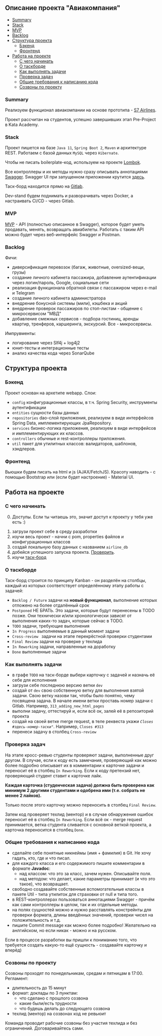 <h2>Описание проекта "Авиакомпания"</h2>

- [Summary](#summary)
- [Stack](#stack)
- [MVP](#mvp)
- [Backlog](#backlog)
- [Структура проекта](#структура-проекта)
    - [Бэкенд](#бэкенд)
    - [Фронтенд](#фронтенд)
- [Работа на проекте](#РАБОТА-НА-ПРОЕКТЕ)
    - [С чего начинать](#с-чего-начинать)
    - [О таскборде](#о-таскборде)
    - [Как выполнять задачи](#как-выполнять-задачи)
    - [Проверка задач](#проверка-задач)
    - [Общие требования к написанию кода](#общие_требования_к_написанию_кода)
    - [Созвоны по проекту](#созвоны_по_проекту)


### Summary

Реализуем функционал авиакомпании на основе прототипа - [S7 Airlines](https://s7.ru/ru).

Проект рассчитан на студентов, успешно завершивших этап Pre-Project в Kata Academy.

### Stack

Проект пишется на базе `Java 11`, `Spring Boot 2`, `Maven` и архитектуре REST. Работаем с базой данных `MySQL` через `Hibernate`.

Чтобы не писать boilerplate-код, используем на проекте [Lombok](https://projectlombok.org/features/all).

Все контроллеры и их методы нужно сразу описывать аннотациями [Swagger](https://docs.swagger.io/swagger-core/v1.5.0/apidocs/allclasses-noframe.html).
Swagger UI при запущенном приложении крутится [здесь](http://localhost:8888/swagger-ui.html).

Таск-борд находится прямо на [Gitlab](https://gitlab.com/devs_hub/airline_project/-/boards).

Dev-stand будем поднимать и разворачивать через Docker, а настраивать CI/CD - через Gitlab.

### MVP

[MVP](https://ru.wikipedia.org/wiki/%D0%9C%D0%B8%D0%BD%D0%B8%D0%BC%D0%B0%D0%BB%D1%8C%D0%BD%D0%BE_%D0%B6%D0%B8%D0%B7%D0%BD%D0%B5%D1%81%D0%BF%D0%BE%D1%81%D0%BE%D0%B1%D0%BD%D1%8B%D0%B9_%D0%BF%D1%80%D0%BE%D0%B4%D1%83%D0%BA%D1%82) - API (полностью описанное в Swagger), которое будет уметь продавать, менять, возвращать авиабилеты.
Работать с таким API можно будет через веб-интерфейс Swagger и Postman. 

### Backlog

Фичи:
<ul>
<li>диверсификация перевозок (багаж, животные, oversized-вещи, грузы)</li>
<li>создание личного кабинета пассажира, добавление аутентификации через логин/пароль, Google, социальные сети</li>
<li>реализация функционала обратной связи с пассажиром через e-mail и Telegram</li>
<li>создание личного кабинета администратора</li>
<li>внедрение бонусной системы (мили), кэшбека и акций</li>
<li>внедрение проверок пассажиров по стоп-листам - общение с микросервисом "МВД"</li>
<li>добавление смежных сервисов - подбора гостиниц, аренды квартир, тренферов, каршеринга, экскурсий. Все - микросервисы.</li>
</ul>

Импрувменты:

<ul>
<li>логирование через Slf4j + log4j2</li>
<li>юнит-тесты и интеграционные тесты</li>
<li>анализ качества кода через SonarQube</li>
</ul>


## Структура проекта
### Бэкенд

Проект основан на архетипе webapp.
Слои:
<ul>
<li><code>config</code> конфигурационные классы, в т.ч. Spring Security, инструменты аутентификации</li>
<li><code>entities</code> сущности базы данных</li>
<li><code>repositories</code> dao-слой приложения, реализуем в виде интерфейсов Spring Data, имплементирующих JpaRepository.</li>
<li><code>services</code> бизнес-логика приложения, реализуем в виде интерфейсов и имплементирующих их классов.</li>
<li><code>controllers</code> обычные и rest-контроллеры приложения.</li>
<li><code>util</code> пакет для утилитных классов: валидаторов, шаблонов, хэндлеров.</li>
</ul>

### Фронтенд
Вьюшки будем писать на html и js (AJAX/FetchJS). Красоту наводить - с помощью Bootstrap или (если будет настроение) - Material UI.

## Работа на проекте
### С чего начинать

0. Доступы. Если ты читаешь это, значит доступ к проекту у тебя уже есть :) 
<ol>
<li>загрузи проект себе в среду разработки</li>
<li>изучи весь проект - начни с pom, properties файлов и конфигурационных классов</li>
<li>создай локальную базу данных с названием <code>airline_db</code></li>
<li>добейся успешного запуска проекта. <a href="http://localhost:8888/"> Проверить</a>.</li>
<li>изучи <a href="https://gitlab.com/devs_hub/airline_project/-/boards">таск-борд</a>
</ol>

### О таскборде

Таск-борд строится по принципу Kanban - он разделён на столбцы, каждый из которых соответствует определённому этапу работы с задачей:
<ul>
<li><code>Backlog / Future</code> задачи на <b>новый функционал</b>, выполнение которых отложено на более отдалённый срок</li>
<li><code>Postponed</code> НЕ БРАТЬ. Это задачи, которые будут перенесены в TODO позже. Они технически и/или хронологически зависят от выполнения каких-то задач, которые сейчас в TODO.</li>
<li><code>TODO</code> задачи, требующие выполнения</li>
<li><code>In Progress</code> выполняемые в данный момент задачи</li>
<li><code>Cross-review </code> задачи на этапе перекрёстной проверки студентами</li>
<li><code>Final Review</code> задачи на проверке у техлида</li>
<li><code>In Reworking</code> задачи, направленные на доработку</li>
<li><code>Done</code> выполненные задачи</li>
</ul>


### Как выполнять задачи

<ul>
<li>в графе <code>TODO</code> на таск-борде выбери карточку с задачей и назначь её себе для исполнения</li>
<li>загрузи себе последнюю версию ветки <code>dev</code></li>
<li>создай от <code>dev</code> свою собственную ветку для выполнения взятой задачи. Свою ветку назови так, чтобы было понятно, чему посвящена задача. В начале имени ветки проставь номер задачи с Gitlab. Например, <code>313_adding_new_html_pages</code></li>
<li>выполни задачу, оттестируй и, если всё ок, залей её в репозиторий проекта</li>
<li>создай на своей ветке merge request, в теле реквеста укажи <code><i>Closes #здесь-номер-таски"</i></code>. Например, <code>Closes #313</code></li>
<li>перенеси задачу в столбец <code>Cross-review</code></li>
</ul>

### Проверка задач

На этапе кросс-ревью студенты проверяют задачи, выполненные друг другом.
В случае, если к коду есть замечания, проверяющий как можно более подробно описывает их в комментарии к карточке задачи и переносит её в столбец `In Reworking`.
Если к коду претензий нет, проверяющий студент ставит к карточке лайк.

**Каждая карточка (студенческая задача) должна быть проверена как минимум 2 другими студентами и одобрена ими (т.е. собрать не менее 2 лайков).**

Только после этого карточку можно переносить в столбец `Final Review`.

Затем код проверяет техлид (ментор) и в случае обнаружения ошибок переносит её в столбец `In Reworking`.
Если всё ок - merge request принимается, ветка студента сливается с основной веткой проекта, а карточка переносится в столбец `Done`.

### Общие требования к написанию кода

- сделайте себе понятные никнеймы (имя + фамилия) в Git. Не хочу гадать, кто, где и что писал.
- для каждого класса и его содержимого пишите комментарии в формате <b>Javadoc</b>: 
  - над классом: что это за класс, зачем нужен. Описывайте поля.
  - над методом: что делает, какие параметры принимает (и что это такое), что возвращает.
- свободно создавайте собственные вспомогательные классы в пакете Util - типа утилиток для страховки от null и типа того.
- в REST-контроллерах пользоваться аннотациями Swagger - причём как сами контроллеры в целом, так и их отдельные методы.
- на полях сущностей можно и нужно расставлять констрейнты для проверки формата, длины введённых значений, проверки чисел на положительность и т.д.
- пишите Commit message как можно более подробно! Желательно на анлгийском, но если никак - можно и на русском.

Если в процессе разработки вы пришли к пониманию того, что требуется создать какую-то ещё сущность - создавайте карточку и вперёд)

### Созвоны по проекту

Созвоны проходят по понедельникам, средам и пятницам в 17:00.
Регламент:
- длительность до 15 минут
- формат: доклады по 3 пунктам:
  - что сделано с прошлого созвона
  - какие были/есть трудности
  - что будешь делать до следующего созвона
- техлид (ментор) на созвонах код не ревьюит

Команда проводит рабочие созвоны без участия техлида и без ограничений. Договаривайтесь сами.
